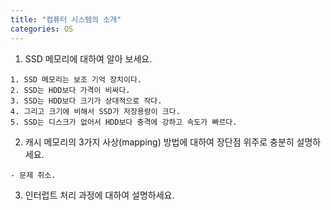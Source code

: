 ```yaml
---
title: "컴퓨터 시스템의 소개"
categories: OS
---
```

1. SSD 메모리에 대하여 알아 보세요.
```
1. SSD 메모리는 보조 기억 장치이다.
2. SSD는 HDD보다 가격이 비싸다.
3. SSD는 HDD보다 크기가 상대적으로 작다.
4. 그리고 크기에 비해서 SSD가 저장용량이 크다.
5. SSD는 디스크가 없어서 HDD보다 충격에 강하고 속도가 빠르다.
```
2. 캐시 메모리의 3가지 사상(mapping) 방법에 대하여 장단점 위주로 충분히 설명하세요.
```
- 문제 취소.
```
3. 인터럽트 처리 과정에 대하여 설명하세요.
